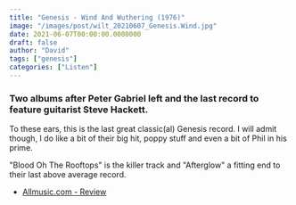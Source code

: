 ```yaml
---
title: "Genesis - Wind And Wuthering (1976)"
image: "/images/post/wilt_20210607_Genesis.Wind.jpg"
date: 2021-06-07T00:00:00.0000000
draft: false
author: "David"
tags: ["genesis"]
categories: ["Listen"]
---
```

### Two albums after Peter Gabriel left and the last record to feature guitarist Steve Hackett.

 To these ears, this is the last great classic(al) Genesis record. I will admit though, I do like a bit of their big hit, poppy stuff and even a bit of Phil in his prime.

 "Blood Oh The Rooftops" is the killer track and "Afterglow" a fitting end to their last above average record.

-  [Allmusic.com - Review](https://www.allmusic.com/album/wind-wuthering-mw0000650188)